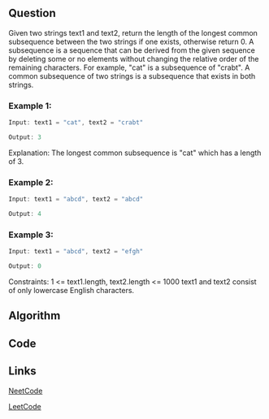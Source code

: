 ## Question
Given two strings text1 and text2, return the length of the longest common subsequence between the two strings if one exists, otherwise return 0.
A subsequence is a sequence that can be derived from the given sequence by deleting some or no elements  without changing the relative order of the remaining characters.
For example, "cat" is a subsequence of "crabt".
A common subsequence of two strings is a subsequence that exists in both strings.
### Example 1:


```java
Input: text1 = "cat", text2 = "crabt" 

Output: 3 

```
Explanation: The longest common subsequence is "cat" which has a length of 3.
### Example 2:


```java
Input: text1 = "abcd", text2 = "abcd"

Output: 4

```
### Example 3:


```java
Input: text1 = "abcd", text2 = "efgh"

Output: 0

```
Constraints:
1 <= text1.length, text2.length <= 1000
text1 and text2 consist of only lowercase English characters.


## Algorithm

## Code

## Links

[NeetCode](https://neetcode.io/problems/longest-common-subsequence)

[LeetCode](https://leetcode.com/problems/longest-common-subsequence)

